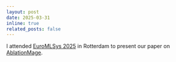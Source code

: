 ```yaml
---
layout: post
date: 2025-03-31
inline: true
related_posts: false
---
```


I attended [EuroMLSys 2025](https://euromlsys.eu/) in Rotterdam to present our paper on [AblationMage](https://dl.acm.org/doi/10.1145/3721146.3721957).